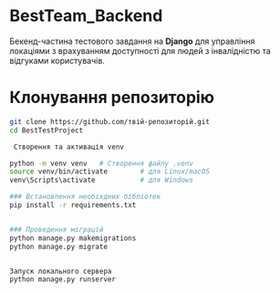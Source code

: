 # BestTeam_Backend


Бекенд-частина тестового завдання на  **Django** для управління локаціями з врахуванням доступності для людей з інвалідністю та відгуками користувачів.

# Клонування репозиторію
```bash
git clone https://github.com/твій-репозиторій.git
cd BestTestProject

 Створення та активація venv

python -m venv venv   # Створення файлу .venv
source venv/bin/activate        # для Linux/macOS
venv\Scripts\activate           # для Windows

### Встановлення необіхдних бібліотек 
pip install -r requirements.txt


### Проведення міграцій 
python manage.py makemigrations
python manage.py migrate


Запуск локального сервера
python manage.py runserver

